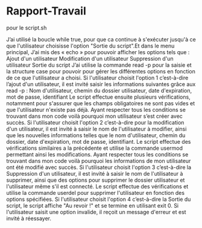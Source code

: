 # Rapport-Travail
pour le script.sh

J’ai utilisé la boucle  while true, pour que ca continue à s'exécuter jusqu'à ce que l'utilisateur choisisse l'option "Sortie du script".Et dans le menu principal, J’ai mis des « echo »  pour pouvoir afficher les options  tels que :
Ajout d'un utilisateur
Modification d'un utilisateur
Suppression d'un utilisateur
Sortie du script
J’ai utilise la commande read -p pour la saisie et la structure case pour pouvoir pour gérer les différentes options en fonction de ce que l'utilisateur a choisi.
Si l'utilisateur choisit l'option 1 c’est-à-dire l’ajout d'un utilisateur, il est invité saisir les informations suivantes grâce aux read -p :
Nom d'utilisateur, chemin du dossier utilisateur, date d'expiration, mot de passe, identifiant
Le script effectue ensuite plusieurs vérifications, notamment pour s'assurer que les champs obligatoires ne sont pas vides et que l'utilisateur n'existe pas déjà. Ayant respecter tous les conditions se trouvant dans mon code voilà pourquoi mon utilisateur s’est créer avec succès.
Si l'utilisateur choisit l'option 2 c’est-à-dire pour la modification d'un utilisateur, il est invité à saisir le nom de l'utilisateur à modifier, ainsi que les nouvelles informations telles que le nom d'utilisateur, chemin du dossier, date d'expiration, mot de passe, identifiant. Le script effectue des vérifications similaires a la précédente et utilise la commande usermod permettant ainsi les modifications. Ayant respecter tous les conditions se trouvant dans mon code voilà pourquoi les informations de mon utilisateur ont été modifié avec succès.
Si l'utilisateur choisit l'option 3 c’est-à-dire la Suppression d'un utilisateur, il est invité à saisir le nom de l'utilisateur à supprimer, ainsi que des options pour supprimer le dossier utilisateur et l'utilisateur même s'il est connecté. Le script effectue des vérifications et utilise la commande userdel pour supprimer l'utilisateur en fonction des options spécifiées.
Si l'utilisateur choisit l'option 4 c’est-à-dire la Sortie du script, le script affiche "Au revoir !" et se termine en utilisant exit 0.
Si l'utilisateur saisit une option invalide, il reçoit un message d'erreur et est invité à réessayer.
